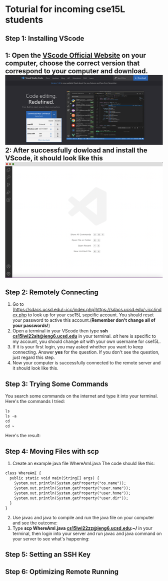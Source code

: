 # Toturial for incoming cse15L students
## Step 1: Installing VScode
1: Open the [VScode Official Website](https://code.visualstudio.com/) on your computer, choose the correct version that correspond to your computer and download.
![Image](vscode1.png)
2: After successfully dowload and install the VScode, it should look like this
![Image](vscode2.png)
---
## Step 2: Remotely Connecting
1. Go to [https://sdacs.ucsd.edu/~icc/index.php]https://sdacs.ucsd.edu/~icc/index.php to look up for your cse15L sepcific account. You should reset your password to active this account.(**Remember don't change all of your passwords!**)
2. Open a terminal in your VScode then type **ssh cs15lwi22ait@ieng6.ucsd.edu** in your terminal. *ait* here is specific to my account, you should change *ait* with your own username for cse15L.
3. If it is your first login, you may asked whether you want to keep connecting. Answer **yes** for the question. If you don't see the question, just regard this step.
4. Now your computer is successfully connected to the remote server and it should look like this.
## Step 3: Trying Some Commands
You search some commands on the internet and type it into your terminal.
Here's the commands I tried:
```
ls
ls -a
cd
cd ~
```
Here's the result:
## Step 4: Moving Files with scp
1. Create an example java file WhereAmI.java
The code should like this:
```
class WhereAmI {
  public static void main(String[] args) {
    System.out.println(System.getProperty("os.name"));
    System.out.println(System.getProperty("user.name"));
    System.out.println(System.getProperty("user.home"));
    System.out.println(System.getProperty("user.dir"));
  }
}
```
2. Use javac and java to compile and run the java file on your computer and see the outcome:
3. Type **scp WhereAmI.java cs15lwi22zz@ieng6.ucsd.edu:~/** in your terminal, then login into your server and run javac and java command on your server to see what's happening:

## Step 5: Setting an SSH Key

## Step 6: Optimizing Remote Running
